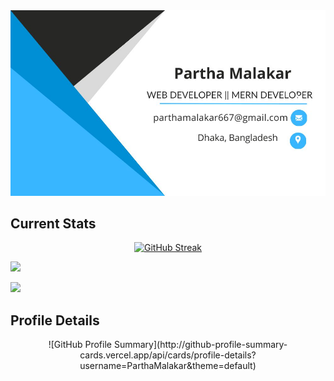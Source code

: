 <a href="https://www.linkedin.com/in/partha-malakar-ba1350247/">
<img src="https://raw.githubusercontent.com/ParthaMalakar/ParthaMalakar/main/images/1.jpg" />
</a>

## Current Stats
<p align="center">
<a  href="https://git.io/streak-stats"><img src="https://github-readme-streak-stats.herokuapp.com?user=ParthaMalakar" alt="GitHub Streak" /></a>
</p>


![](http://github-profile-summary-cards.vercel.app/api/cards/repos-per-language?username=ParthaMalakar&theme=default)

![](http://github-profile-summary-cards.vercel.app/api/cards/productive-time?username=ParthaMalakar&theme=default&utcOffset=8)

## Profile Details
<p align="center">
![GitHub Profile Summary](http://github-profile-summary-cards.vercel.app/api/cards/profile-details?username=ParthaMalakar&theme=default)
</p>


<!--
**ParthaMalakar/ParthaMalakar** is a ✨ _special_ ✨ repository because its `README.md` (this file) appears on your GitHub profile.

Here are some ideas to get you started:

- 🔭 I’m currently working on ...
- 🌱 I’m currently learning ...
- 👯 I’m looking to collaborate on ...
- 🤔 I’m looking for help with ...
- 💬 Ask me about ...
- 📫 How to reach me: ...
- 😄 Pronouns: ...
- ⚡ Fun fact: ...
-->
